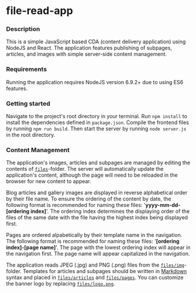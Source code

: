 # file-read-app
### Description
This is a simple JavaScript based CDA (content delivery application) using NodeJS and React. The application features publishing of subpages, articles, and images with simple server-side content management.
### Requirements
Running the application requires NodeJS version 6.9.2+ due to using ES6 features.
### Getting started
Navigate to the project's root directory in your terminal. Run `npm install` to install the dependencies defined in  `package.json`. Compile the frontend files by running `npm run build`. Then start the server by running `node server.js` in the root directory.
### Content Management
The application's images, articles and subpages are managed by editing the contents of [`files`](files/)-folder. The server will automatically update the application's content, although the page will need to be reloaded in the browser for new content to appear.

Blog articles and gallery images are displayed in reverse alphabetical order by their file name. To ensure the ordering of the content by date, the following format is recommended for naming these files: '**yyyy-mm-dd-[ordering index]**'. The ordering index determines the displaying order of the files of the same date with the file having the highest index being displayed first.

Pages are ordered alpabetically by their template name in the navigation. The following format is recommended for naming these files: '**[ordering index]-[page name]**'. The page with the lowest ordering index will appear in the navigation first. The page name will appear capitalized in the navigation.

The application reads JPEG (.jpg) and PNG (.png) files from the [`files/img`](files/img/)-folder. Templates for articles and subpages should be written in [Markdown](https://guides.github.com/features/mastering-markdown/) syntax and placed in [`files/articles`](files/articles/) and [`files/pages`](files/pages/). You can customize the banner logo by replacing [`files/logo.png`](files/logo.png/).
